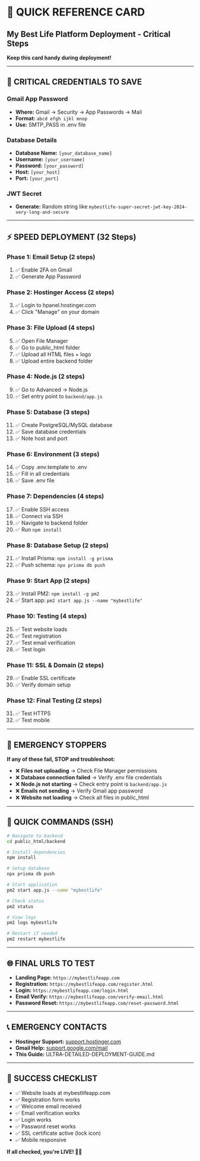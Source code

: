 # 🚀 QUICK REFERENCE CARD
## My Best Life Platform Deployment - Critical Steps

**Keep this card handy during deployment!**

---

## 🔑 CRITICAL CREDENTIALS TO SAVE

### Gmail App Password
- **Where:** Gmail → Security → App Passwords → Mail
- **Format:** `abcd efgh ijkl mnop`
- **Use:** SMTP_PASS in .env file

### Database Details
- **Database Name:** `[your_database_name]`
- **Username:** `[your_username]`
- **Password:** `[your_password]`
- **Host:** `[your_host]`
- **Port:** `[your_port]`

### JWT Secret
- **Generate:** Random string like `mybestlife-super-secret-jwt-key-2024-very-long-and-secure`

---

## ⚡ SPEED DEPLOYMENT (32 Steps)

### Phase 1: Email Setup (2 steps)
1. ✅ Enable 2FA on Gmail
2. ✅ Generate App Password

### Phase 2: Hostinger Access (2 steps)
3. ✅ Login to hpanel.hostinger.com
4. ✅ Click "Manage" on your domain

### Phase 3: File Upload (4 steps)
5. ✅ Open File Manager
6. ✅ Go to public_html folder
7. ✅ Upload all HTML files + logo
8. ✅ Upload entire backend folder

### Phase 4: Node.js (2 steps)
9. ✅ Go to Advanced → Node.js
10. ✅ Set entry point to `backend/app.js`

### Phase 5: Database (3 steps)
11. ✅ Create PostgreSQL/MySQL database
12. ✅ Save database credentials
13. ✅ Note host and port

### Phase 6: Environment (3 steps)
14. ✅ Copy .env.template to .env
15. ✅ Fill in all credentials
16. ✅ Save .env file

### Phase 7: Dependencies (4 steps)
17. ✅ Enable SSH access
18. ✅ Connect via SSH
19. ✅ Navigate to backend folder
20. ✅ Run `npm install`

### Phase 8: Database Setup (2 steps)
21. ✅ Install Prisma: `npm install -g prisma`
22. ✅ Push schema: `npx prisma db push`

### Phase 9: Start App (2 steps)
23. ✅ Install PM2: `npm install -g pm2`
24. ✅ Start app: `pm2 start app.js --name "mybestlife"`

### Phase 10: Testing (4 steps)
25. ✅ Test website loads
26. ✅ Test registration
27. ✅ Test email verification
28. ✅ Test login

### Phase 11: SSL & Domain (2 steps)
29. ✅ Enable SSL certificate
30. ✅ Verify domain setup

### Phase 12: Final Testing (2 steps)
31. ✅ Test HTTPS
32. ✅ Test mobile

---

## 🚨 EMERGENCY STOPPERS

**If any of these fail, STOP and troubleshoot:**

- ❌ **Files not uploading** → Check File Manager permissions
- ❌ **Database connection failed** → Verify .env file credentials
- ❌ **Node.js not starting** → Check entry point is `backend/app.js`
- ❌ **Emails not sending** → Verify Gmail app password
- ❌ **Website not loading** → Check all files in public_html

---

## 📱 QUICK COMMANDS (SSH)

```bash
# Navigate to backend
cd public_html/backend

# Install dependencies
npm install

# Setup database
npx prisma db push

# Start application
pm2 start app.js --name "mybestlife"

# Check status
pm2 status

# View logs
pm2 logs mybestlife

# Restart if needed
pm2 restart mybestlife
```

---

## 🌐 FINAL URLS TO TEST

- **Landing Page:** `https://mybestlifeapp.com`
- **Registration:** `https://mybestlifeapp.com/register.html`
- **Login:** `https://mybestlifeapp.com/login.html`
- **Email Verify:** `https://mybestlifeapp.com/verify-email.html`
- **Password Reset:** `https://mybestlifeapp.com/reset-password.html`

---

## 📞 EMERGENCY CONTACTS

- **Hostinger Support:** [support.hostinger.com](https://support.hostinger.com)
- **Gmail Help:** [support.google.com/mail](https://support.google.com/mail)
- **This Guide:** ULTRA-DETAILED-DEPLOYMENT-GUIDE.md

---

## 🎯 SUCCESS CHECKLIST

- ✅ Website loads at mybestlifeapp.com
- ✅ Registration form works
- ✅ Welcome email received
- ✅ Email verification works
- ✅ Login works
- ✅ Password reset works
- ✅ SSL certificate active (lock icon)
- ✅ Mobile responsive

**If all checked, you're LIVE! 🚀✨**
